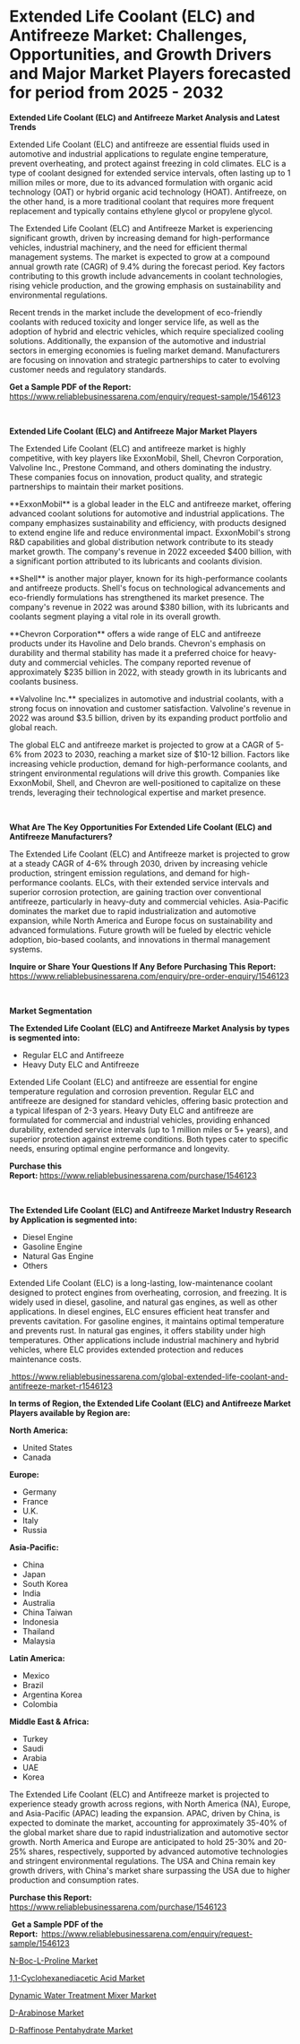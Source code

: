 <p><h1>Extended Life Coolant (ELC) and Antifreeze Market: Challenges, Opportunities, and Growth Drivers and Major Market Players forecasted for period from 2025 - 2032</h1></p><p><strong>Extended Life Coolant (ELC) and Antifreeze Market Analysis and Latest Trends</strong></p>
<p><p>Extended Life Coolant (ELC) and antifreeze are essential fluids used in automotive and industrial applications to regulate engine temperature, prevent overheating, and protect against freezing in cold climates. ELC is a type of coolant designed for extended service intervals, often lasting up to 1 million miles or more, due to its advanced formulation with organic acid technology (OAT) or hybrid organic acid technology (HOAT). Antifreeze, on the other hand, is a more traditional coolant that requires more frequent replacement and typically contains ethylene glycol or propylene glycol.</p><p>The Extended Life Coolant (ELC) and Antifreeze Market is experiencing significant growth, driven by increasing demand for high-performance vehicles, industrial machinery, and the need for efficient thermal management systems. The market is expected to grow at a compound annual growth rate (CAGR) of 9.4% during the forecast period. Key factors contributing to this growth include advancements in coolant technologies, rising vehicle production, and the growing emphasis on sustainability and environmental regulations.</p><p>Recent trends in the market include the development of eco-friendly coolants with reduced toxicity and longer service life, as well as the adoption of hybrid and electric vehicles, which require specialized cooling solutions. Additionally, the expansion of the automotive and industrial sectors in emerging economies is fueling market demand. Manufacturers are focusing on innovation and strategic partnerships to cater to evolving customer needs and regulatory standards.</p></p>
<p><strong>Get a Sample PDF of the Report:&nbsp;</strong> <a href="https://www.reliablebusinessarena.com/enquiry/request-sample/1546123?utm_campaign=1948&utm_medium=2&utm_source=Github&utm_content=ia&utm_term=23012025&utm_id=extended-life-coolant-elc-and-antifreeze">https://www.reliablebusinessarena.com/enquiry/request-sample/1546123</a></p>
<p>&nbsp;</p>
<p><strong>Extended Life Coolant (ELC) and Antifreeze Major Market Players</strong></p>
<p><p>The Extended Life Coolant (ELC) and antifreeze market is highly competitive, with key players like ExxonMobil, Shell, Chevron Corporation, Valvoline Inc., Prestone Command, and others dominating the industry. These companies focus on innovation, product quality, and strategic partnerships to maintain their market positions.</p><p>**ExxonMobil** is a global leader in the ELC and antifreeze market, offering advanced coolant solutions for automotive and industrial applications. The company emphasizes sustainability and efficiency, with products designed to extend engine life and reduce environmental impact. ExxonMobil's strong R&D capabilities and global distribution network contribute to its steady market growth. The company's revenue in 2022 exceeded $400 billion, with a significant portion attributed to its lubricants and coolants division.</p><p>**Shell** is another major player, known for its high-performance coolants and antifreeze products. Shell's focus on technological advancements and eco-friendly formulations has strengthened its market presence. The company's revenue in 2022 was around $380 billion, with its lubricants and coolants segment playing a vital role in its overall growth.</p><p>**Chevron Corporation** offers a wide range of ELC and antifreeze products under its Havoline and Delo brands. Chevron's emphasis on durability and thermal stability has made it a preferred choice for heavy-duty and commercial vehicles. The company reported revenue of approximately $235 billion in 2022, with steady growth in its lubricants and coolants business.</p><p>**Valvoline Inc.** specializes in automotive and industrial coolants, with a strong focus on innovation and customer satisfaction. Valvoline's revenue in 2022 was around $3.5 billion, driven by its expanding product portfolio and global reach.</p><p>The global ELC and antifreeze market is projected to grow at a CAGR of 5-6% from 2023 to 2030, reaching a market size of $10-12 billion. Factors like increasing vehicle production, demand for high-performance coolants, and stringent environmental regulations will drive this growth. Companies like ExxonMobil, Shell, and Chevron are well-positioned to capitalize on these trends, leveraging their technological expertise and market presence.</p></p>
<p>&nbsp;</p>
<p><strong>What Are The Key Opportunities For Extended Life Coolant (ELC) and Antifreeze Manufacturers?</strong></p>
<p><p>The Extended Life Coolant (ELC) and Antifreeze market is projected to grow at a steady CAGR of 4-6% through 2030, driven by increasing vehicle production, stringent emission regulations, and demand for high-performance coolants. ELCs, with their extended service intervals and superior corrosion protection, are gaining traction over conventional antifreeze, particularly in heavy-duty and commercial vehicles. Asia-Pacific dominates the market due to rapid industrialization and automotive expansion, while North America and Europe focus on sustainability and advanced formulations. Future growth will be fueled by electric vehicle adoption, bio-based coolants, and innovations in thermal management systems.</p></p>
<p><strong>Inquire or Share Your Questions If Any Before Purchasing This Report:</strong> <a href="https://www.reliablebusinessarena.com/enquiry/pre-order-enquiry/1546123?utm_campaign=1948&utm_medium=2&utm_source=Github&utm_content=ia&utm_term=23012025&utm_id=extended-life-coolant-elc-and-antifreeze">https://www.reliablebusinessarena.com/enquiry/pre-order-enquiry/1546123</a></p>
<p>&nbsp;</p>
<p><strong>Market Segmentation</strong></p>
<p><strong>The Extended Life Coolant (ELC) and Antifreeze Market Analysis by types is segmented into:</strong></p>
<p><ul><li>Regular ELC and Antifreeze</li><li>Heavy Duty ELC and Antifreeze</li></ul></p>
<p><p>Extended Life Coolant (ELC) and antifreeze are essential for engine temperature regulation and corrosion prevention. Regular ELC and antifreeze are designed for standard vehicles, offering basic protection and a typical lifespan of 2-3 years. Heavy Duty ELC and antifreeze are formulated for commercial and industrial vehicles, providing enhanced durability, extended service intervals (up to 1 million miles or 5+ years), and superior protection against extreme conditions. Both types cater to specific needs, ensuring optimal engine performance and longevity.</p></p>
<p><strong>Purchase this Report:&nbsp;</strong><a href="https://www.reliablebusinessarena.com/purchase/1546123?utm_campaign=1948&utm_medium=2&utm_source=Github&utm_content=ia&utm_term=23012025&utm_id=extended-life-coolant-elc-and-antifreeze">https://www.reliablebusinessarena.com/purchase/1546123</a></p>
<p>&nbsp;</p>
<p><strong>The Extended Life Coolant (ELC) and Antifreeze Market Industry Research by Application is segmented into:</strong></p>
<p><ul><li>Diesel Engine</li><li>Gasoline Engine</li><li>Natural Gas Engine</li><li>Others</li></ul></p>
<p><p>Extended Life Coolant (ELC) is a long-lasting, low-maintenance coolant designed to protect engines from overheating, corrosion, and freezing. It is widely used in diesel, gasoline, and natural gas engines, as well as other applications. In diesel engines, ELC ensures efficient heat transfer and prevents cavitation. For gasoline engines, it maintains optimal temperature and prevents rust. In natural gas engines, it offers stability under high temperatures. Other applications include industrial machinery and hybrid vehicles, where ELC provides extended protection and reduces maintenance costs.</p></p>
<p><a href="https://www.reliablebusinessarena.com/global-extended-life-coolant-and-antifreeze-market-r1546123?utm_campaign=1948&utm_medium=2&utm_source=Github&utm_content=ia&utm_term=23012025&utm_id=extended-life-coolant-elc-and-antifreeze">&nbsp;https://www.reliablebusinessarena.com/global-extended-life-coolant-and-antifreeze-market-r1546123</a></p>
<p><strong>In terms of Region, the Extended Life Coolant (ELC) and Antifreeze Market Players available by Region are:</strong></p>
<p>
    <p> <strong> North America: </strong>
        <ul>
            <li>United States</li>
            <li>Canada</li>
        </ul>
        </p> 
    <p> <strong> Europe: </strong>
        <ul>
            <li>Germany</li>
            <li>France</li>
            <li>U.K.</li>
            <li>Italy</li>
            <li>Russia</li>
        </ul>
        </p> 
    <p> <strong> Asia-Pacific: </strong>
        <ul>
            <li>China</li>
            <li>Japan</li>
            <li>South Korea</li>
            <li>India</li>
            <li>Australia</li>
            <li>China Taiwan</li>
            <li>Indonesia</li>
            <li>Thailand</li>
            <li>Malaysia</li>
        </ul>
        </p> 
    <p> <strong> Latin America: </strong>
        <ul>
            <li>Mexico</li>
            <li>Brazil</li>
            <li>Argentina Korea</li>
            <li>Colombia</li>
        </ul>
        </p> 
    <p> <strong> Middle East & Africa: </strong>
        <ul>
            <li>Turkey</li>
            <li>Saudi</li>
            <li>Arabia</li>
            <li>UAE</li>
            <li>Korea</li>
        </ul>
    </p>
    </p>
<p><p>The Extended Life Coolant (ELC) and Antifreeze market is projected to experience steady growth across regions, with North America (NA), Europe, and Asia-Pacific (APAC) leading the expansion. APAC, driven by China, is expected to dominate the market, accounting for approximately 35-40% of the global market share due to rapid industrialization and automotive sector growth. North America and Europe are anticipated to hold 25-30% and 20-25% shares, respectively, supported by advanced automotive technologies and stringent environmental regulations. The USA and China remain key growth drivers, with China's market share surpassing the USA due to higher production and consumption rates.</p></p>
<p><strong>Purchase this Report: </strong><a href="https://www.reliablebusinessarena.com/purchase/1546123?utm_campaign=1948&utm_medium=2&utm_source=Github&utm_content=ia&utm_term=23012025&utm_id=extended-life-coolant-elc-and-antifreeze">https://www.reliablebusinessarena.com/purchase/1546123</a></p>
<p>&nbsp;<strong>Get a Sample PDF of the Report:&nbsp;&nbsp;</strong><a href="https://www.reliablebusinessarena.com/enquiry/request-sample/1546123?utm_campaign=1948&utm_medium=2&utm_source=Github&utm_content=ia&utm_term=23012025&utm_id=extended-life-coolant-elc-and-antifreeze">https://www.reliablebusinessarena.com/enquiry/request-sample/1546123</a></p>
<p><strong></strong></p>
<p><p><a href="https://www.linkedin.com/pulse/comprehensive-n-boc-l-proline-market-study-products-services-x2l0e?utm_campaign=1948&utm_medium=2&utm_source=Github&utm_content=ia&utm_term=23012025&utm_id=extended-life-coolant-elc-and-antifreeze">N-Boc-L-Proline Market</a></p><p><a href="https://www.linkedin.com/pulse/11-cyclohexanediacetic-acid-market-overview-future-growth-trends-6yvjf?utm_campaign=1948&utm_medium=2&utm_source=Github&utm_content=ia&utm_term=23012025&utm_id=extended-life-coolant-elc-and-antifreeze">1,1-Cyclohexanediacetic Acid Market</a></p><p><a href="https://www.linkedin.com/pulse/dynamic-water-treatment-mixer-market-size-revenue-analysis-zbuyc?utm_campaign=1948&utm_medium=2&utm_source=Github&utm_content=ia&utm_term=23012025&utm_id=extended-life-coolant-elc-and-antifreeze">Dynamic Water Treatment Mixer Market</a></p><p><a href="https://www.linkedin.com/pulse/d-arabinose-market-evolution-future-outlook-forecasting-industry-w7p9f?utm_campaign=1948&utm_medium=2&utm_source=Github&utm_content=ia&utm_term=23012025&utm_id=extended-life-coolant-elc-and-antifreeze">D-Arabinose Market</a></p><p><a href="https://www.linkedin.com/pulse/forecast-d-raffinose-pentahydrate-market-from-2025-2032-rapid-notyc?utm_campaign=1948&utm_medium=2&utm_source=Github&utm_content=ia&utm_term=23012025&utm_id=extended-life-coolant-elc-and-antifreeze">D-Raffinose Pentahydrate Market</a></p></p>
